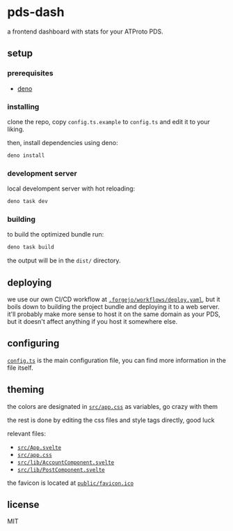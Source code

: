 # pds-dash

a frontend dashboard with stats for your ATProto PDS.

## setup

### prerequisites

- [deno](https://deno.com/manual/getting_started/installation)

### installing

clone the repo, copy `config.ts.example` to `config.ts` and edit it to your liking.

then, install dependencies using deno:

```sh
deno install
```

### development server

local develompent server with hot reloading:

```sh
deno task dev
```

### building

to build the optimized bundle run:

```sh
deno task build
```

the output will be in the `dist/` directory.

## deploying

we use our own CI/CD workflow at [`.forgejo/workflows/deploy.yaml`](.forgejo/workflows/deploy.yaml), but it boils down to building the project bundle and deploying it to a web server. it'll probably make more sense to host it on the same domain as your PDS, but it doesn't affect anything if you host it somewhere else.

## configuring

[`config.ts`](config.ts) is the main configuration file, you can find more information in the file itself.

## theming

the colors are designated in [`src/app.css`](src/app.css) as variables, go crazy with them

the rest is done by editing the css files and style tags directly, good luck

relevant files:

- [`src/App.svelte`](src/App.svelte)
- [`src/app.css`](src/app.css)
- [`src/lib/AccountComponent.svelte`](src/lib/AccountComponent.svelte)
- [`src/lib/PostComponent.svelte`](src/lib/PostComponent.svelte)

the favicon is located at [`public/favicon.ico`](public/favicon.ico)

## license

MIT
